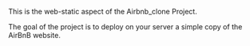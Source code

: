 This is the web-static aspect of the Airbnb_clone Project.

The goal of the project is to deploy on your server a simple copy of the AirBnB website.
